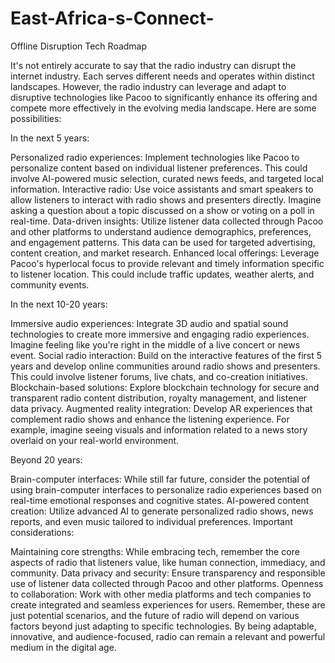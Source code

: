 # East-Africa-s-Connect-
Offline Disruption Tech Roadmap 

It's not entirely accurate to say that the radio industry can disrupt the internet industry. Each serves different needs and operates within distinct landscapes. However, the radio industry can leverage and adapt to disruptive technologies like Pacoo to significantly enhance its offering and compete more effectively in the evolving media landscape. Here are some possibilities:

In the next 5 years:

Personalized radio experiences: Implement technologies like Pacoo to personalize content based on individual listener preferences. This could involve AI-powered music selection, curated news feeds, and targeted local information.
Interactive radio: Use voice assistants and smart speakers to allow listeners to interact with radio shows and presenters directly. Imagine asking a question about a topic discussed on a show or voting on a poll in real-time.
Data-driven insights: Utilize listener data collected through Pacoo and other platforms to understand audience demographics, preferences, and engagement patterns. This data can be used for targeted advertising, content creation, and market research.
Enhanced local offerings: Leverage Pacoo's hyperlocal focus to provide relevant and timely information specific to listener location. This could include traffic updates, weather alerts, and community events.


In the next 10-20 years:

Immersive audio experiences: Integrate 3D audio and spatial sound technologies to create more immersive and engaging radio experiences. Imagine feeling like you're right in the middle of a live concert or news event.
Social radio interaction: Build on the interactive features of the first 5 years and develop online communities around radio shows and presenters. This could involve listener forums, live chats, and co-creation initiatives.
Blockchain-based solutions: Explore blockchain technology for secure and transparent radio content distribution, royalty management, and listener data privacy.
Augmented reality integration: Develop AR experiences that complement radio shows and enhance the listening experience. For example, imagine seeing visuals and information related to a news story overlaid on your real-world environment.


Beyond 20 years:

Brain-computer interfaces: While still far future, consider the potential of using brain-computer interfaces to personalize radio experiences based on real-time emotional responses and cognitive states.
AI-powered content creation: Utilize advanced AI to generate personalized radio shows, news reports, and even music tailored to individual preferences.
Important considerations:

Maintaining core strengths: While embracing tech, remember the core aspects of radio that listeners value, like human connection, immediacy, and community.
Data privacy and security: Ensure transparency and responsible use of listener data collected through Pacoo and other platforms.
Openness to collaboration: Work with other media platforms and tech companies to create integrated and seamless experiences for users.
Remember, these are just potential scenarios, and the future of radio will depend on various factors beyond just adapting to specific technologies. By being adaptable, innovative, and audience-focused, radio can remain a relevant and powerful medium in the digital age.
